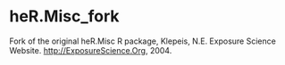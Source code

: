 heR.Misc_fork
=============

Fork of the original heR.Misc R package, Klepeis, N.E. Exposure Science Website. http://ExposureScience.Org, 2004.
